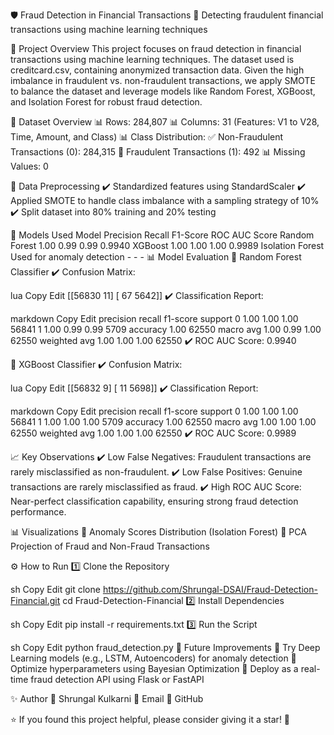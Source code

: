 🛡️ Fraud Detection in Financial Transactions
🚀 Detecting fraudulent financial transactions using machine learning techniques






📌 Project Overview
This project focuses on fraud detection in financial transactions using machine learning techniques. The dataset used is creditcard.csv, containing anonymized transaction data. Given the high imbalance in fraudulent vs. non-fraudulent transactions, we apply SMOTE to balance the dataset and leverage models like Random Forest, XGBoost, and Isolation Forest for robust fraud detection.

📂 Dataset Overview
📊 Rows: 284,807
📊 Columns: 31 (Features: V1 to V28, Time, Amount, and Class)
📊 Class Distribution:
✅ Non-Fraudulent Transactions (0): 284,315
🚨 Fraudulent Transactions (1): 492
📊 Missing Values: 0

🔄 Data Preprocessing
✔️ Standardized features using StandardScaler
✔️ Applied SMOTE to handle class imbalance with a sampling strategy of 10%
✔️ Split dataset into 80% training and 20% testing

🤖 Models Used
Model	Precision	Recall	F1-Score	ROC AUC Score
Random Forest	1.00	0.99	0.99	0.9940
XGBoost	1.00	1.00	1.00	0.9989
Isolation Forest	Used for anomaly detection	-	-	-
📊 Model Evaluation
🔹 Random Forest Classifier
✔️ Confusion Matrix:

lua
Copy
Edit
[[56830    11]
 [   67  5642]]
✔️ Classification Report:

markdown
Copy
Edit
              precision    recall  f1-score   support
          0       1.00      1.00      1.00     56841
          1       1.00      0.99      0.99      5709
   accuracy                           1.00     62550
  macro avg       1.00      0.99      1.00     62550
weighted avg       1.00      1.00      1.00     62550
✔️ ROC AUC Score: 0.9940

🔹 XGBoost Classifier
✔️ Confusion Matrix:

lua
Copy
Edit
[[56832     9]
[   11  5698]]
✔️ Classification Report:

markdown
Copy
Edit
            precision    recall  f1-score   support
        0       1.00      1.00      1.00     56841
        1       1.00      1.00      1.00      5709
 accuracy                           1.00     62550
macro avg       1.00      1.00      1.00     62550
weighted avg       1.00      1.00      1.00     62550
✔️ ROC AUC Score: 0.9989

📈 Key Observations
✔️ Low False Negatives: Fraudulent transactions are rarely misclassified as non-fraudulent.
✔️ Low False Positives: Genuine transactions are rarely misclassified as fraud.
✔️ High ROC AUC Score: Near-perfect classification capability, ensuring strong fraud detection performance.

📊 Visualizations
📌 Anomaly Scores Distribution (Isolation Forest)
📌 PCA Projection of Fraud and Non-Fraud Transactions

⚙️ How to Run
1️⃣ Clone the Repository

sh
Copy
Edit
git clone https://github.com/Shrungal-DSAI/Fraud-Detection-Financial.git
cd Fraud-Detection-Financial
2️⃣ Install Dependencies

sh
Copy
Edit
pip install -r requirements.txt
3️⃣ Run the Script

sh
Copy
Edit
python fraud_detection.py
🔮 Future Improvements
🚀 Try Deep Learning models (e.g., LSTM, Autoencoders) for anomaly detection
🚀 Optimize hyperparameters using Bayesian Optimization
🚀 Deploy as a real-time fraud detection API using Flask or FastAPI

✨ Author
👤 Shrungal Kulkarni
📧 Email
🔗 GitHub

⭐ If you found this project helpful, please consider giving it a star! 🌟
